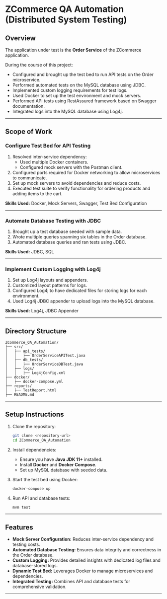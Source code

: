 # ZCommerce QA Automation (Distributed System Testing)

## Overview

The application under test is the **Order Service** of the ZCommerce application.

During the course of this project:

- Configured and brought up the test bed to run API tests on the Order microservice.
- Performed automated tests on the MySQL database using JDBC.
- Implemented custom logging requirements for test logs.
- Used Docker to set up the test environment and mock servers.
- Performed API tests using RestAssured framework based on Swagger documentation.
- Integrated logs into the MySQL database using Log4j.

---

## Scope of Work

### Configure Test Bed for API Testing

1. Resolved inter-service dependency:
   - Used multiple Docker containers.
   - Configured mock servers with the Postman client.
2. Configured ports required for Docker networking to allow microservices to communicate.
3. Set up mock servers to avoid dependencies and reduce costs.
4. Executed test suite to verify functionality for ordering products and adding items to the cart.

**Skills Used:** Docker, Mock Servers, Swagger, Test Bed Configuration

---

### Automate Database Testing with JDBC

1. Brought up a test database seeded with sample data.
2. Wrote multiple queries spanning six tables in the Order database.
3. Automated database queries and ran tests using JDBC.

**Skills Used:** JDBC, SQL

---

### Implement Custom Logging with Log4j

1. Set up Log4j layouts and appenders.
2. Customized layout patterns for logs.
3. Configured Log4j to have dedicated files for storing logs for each environment.
4. Used Log4j JDBC appender to upload logs into the MySQL database.

**Skills Used:** Log4j, JDBC Appender

---

## Directory Structure

```
ZCommerce_QA_Automation/
├── src/
│   ├── api_tests/
│   │   ├── OrderServiceAPITest.java
│   ├── db_tests/
│   │   ├── OrderServiceDBTest.java
│   ├── logs/
│   │   ├── Log4jConfig.xml
├── docker/
│   ├── docker-compose.yml
├── reports/
│   ├── TestReport.html
├── README.md
```

---

## Setup Instructions

1. Clone the repository:
   ```bash
   git clone <repository-url>
   cd ZCommerce_QA_Automation
   ```

2. Install dependencies:
   - Ensure you have **Java JDK 11+** installed.
   - Install **Docker** and **Docker Compose**.
   - Set up MySQL database with seeded data.

3. Start the test bed using Docker:
   ```bash
   docker-compose up
   ```

4. Run API and database tests:
   ```bash
   mvn test
   ```

---

## Features

- **Mock Server Configuration:** Reduces inter-service dependency and testing costs.
- **Automated Database Testing:** Ensures data integrity and correctness in the Order database.
- **Custom Logging:** Provides detailed insights with dedicated log files and database-stored logs.
- **Dynamic Test Bed:** Leverages Docker to manage microservices and dependencies.
- **Integrated Testing:** Combines API and database tests for comprehensive validation.

---


